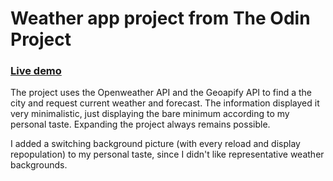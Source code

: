 # Weather app project from The Odin Project

### [Live demo](https://tomcoso.github.io/weather-app/)

The project uses the Openweather API and the Geoapify API to find a the city and request current weather and forecast. The information displayed it very minimalistic, just displaying the bare minimum according to my personal taste. Expanding the project always remains possible.

I added a switching background picture (with every reload and display repopulation) to my personal taste, since I didn't like representative weather backgrounds.
